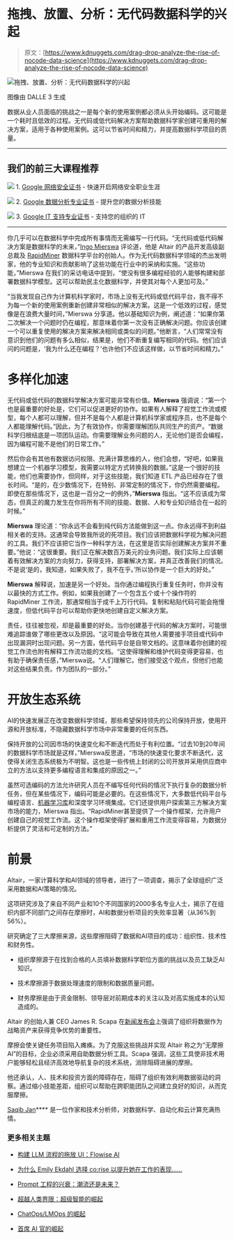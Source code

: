 # 拖拽、放置、分析：无代码数据科学的兴起

> 原文：[https://www.kdnuggets.com/drag-drop-analyze-the-rise-of-nocode-data-science](https://www.kdnuggets.com/drag-drop-analyze-the-rise-of-nocode-data-science)

![拖拽、放置、分析：无代码数据科学的兴起](../Images/e54211135defeaf4941837bf46728427.png)

图像由 DALLE 3 生成

数据从业人员面临的挑战之一是每个新的使用案例都必须从头开始编码。这可能是一个耗时且低效的过程。无代码或低代码解决方案帮助数据科学家创建可重用的解决方案，适用于各种使用案例。这可以节省时间和精力，并提高数据科学项目的质量。

* * *

## 我们的前三大课程推荐

![](../Images/0244c01ba9267c002ef39d4907e0b8fb.png) 1\. [Google 网络安全证书](https://www.kdnuggets.com/google-cybersecurity) - 快速开启网络安全职业生涯

![](../Images/e225c49c3c91745821c8c0368bf04711.png) 2\. [Google 数据分析专业证书](https://www.kdnuggets.com/google-data-analytics) - 提升您的数据分析技能

![](../Images/0244c01ba9267c002ef39d4907e0b8fb.png) 3\. [Google IT 支持专业证书](https://www.kdnuggets.com/google-itsupport) - 支持您的组织的 IT

* * *

你几乎可以在数据科学中完成所有事情而无需编写一行代码。“无代码或低代码解决方案是数据科学的未来，”[Ingo Mierswa](https://www.linkedin.com/in/ingomierswa) 评论道，他是 Altair 的产品开发高级副总裁及 [RapidMiner](https://rapidminer.com/) 数据科学平台的创始人。作为无代码数据科学领域的杰出发明家，他的专业知识和贡献影响了这些功能在行业中的采纳和实施。“这些功能，”Mierswa 在我们的采访电话中提到，“使没有很多编程经验的人能够构建和部署数据科学模型。这可以帮助民主化数据科学，并使其对每个人更加可及。”

“当我发现自己作为计算机科学家时，市场上没有无代码或低代码平台，我不得不为每一个新的使用案例重新创建非常相似的解决方案。这是一个低效的过程，感觉像是在浪费大量时间，”Mierswa 分享道。他以基础知识为例，阐述道：“如果你第二次解决一个问题时仍在编程，那意味着你第一次没有正确解决问题。你应该创建一个可以重复使用的解决方案来解决相同或类似的问题。”他断言，“人们常常没有意识到他们的问题有多么相似，结果是，他们不断重复编写相同的代码。他们应该问的问题是，‘我为什么还在编程？’也许他们不应该这样做，以节省时间和精力。”

# 多样化加速

无代码或低代码的数据科学解决方案可能非常有价值。**Mierswa** 强调说：“第一个也是最重要的好处是，它们可以促进更好的协作。如果有人解释了视觉工作流或模型，每个人都可以理解，但并不是每个人都是计算机科学家或程序员，也不是每个人都能理解代码。”因此，为了有效协作，你需要理解团队共同生产的资产。“数据科学归根结底是一项团队运动。你需要理解业务问题的人，无论他们是否会编程，因为编程可能不是他们的日常工作。”

然后你会有其他有数据访问权限、充满计算思维的人，他们会想，“好吧，如果我想建立一个机器学习模型，我需要以特定方式转换我的数据。”这是一个很好的技能，他们也需要协作，但同样，对于这些技能，我们知道 ETL 产品已经存在了很长时间。“是的，在少数情况下，在特别、非常定制的情况下，你仍然需要编程。即使在那些情况下，这也是一百分之一的例外，”**Mierswa** 指出。“这不应该成为常态，但真正的魔力发生在你将所有不同的技能、数据、人和专业知识结合在一起的时候。”

**Mierswa** 理论道：“你永远不会看到纯代码方法能做到这一点。你永远得不到利益相关者的支持。这通常会导致我所说的死项目。我们应该把数据科学视为解决问题的工具。我们不应该把它当作一种科学方法，在这里是否实际创建解决方案并不重要。”他说：“这很重要。我们正在解决数百万美元的业务问题。我们实际上应该朝着有效解决方案的方向努力，获得支持，部署解决方案，并真正改善我们的情况。不是说‘是的，我知道，如果失败了，我不在乎。’所以协作是一个巨大的好处。”

**Mierswa** 解释说，加速是另一个好处。当你通过编程执行重复任务时，你并没有以最快的方式工作。例如，如果我创建了一个包含五个或十个操作符的 RapidMiner 工作流，那通常相当于成千上万行代码。复制和粘贴代码可能会拖慢速度，但低代码平台可以帮助你更快地创建自定义解决方案。

责任，往往被忽视，却是最重要的好处。当你创建基于代码的解决方案时，可能很难追踪谁做了哪些更改以及原因。“这可能会导致在其他人需要接手项目或代码中出现漏洞时出现问题。另一方面，低代码平台是自带文档的。这意味着你创建的视觉工作流也附有解释工作流功能的文档。“这使得理解和维护代码变得更容易，也有助于确保责任感，”Mierswa说。“人们理解它。他们接受这个观点，但他们也能对这些结果负责。作为团队的一部分。”

# 开放生态系统

AI的快速发展正在改变数据科学领域，那些希望保持领先的公司保持开放，使用开源和开放标准，不隐藏数据科学市场中非常重要的任何东西。

保持开放的公司因市场的快速变化和不断迭代而处于有利位置。“过去10到20年间的数据科学市场就是这样，”Mierswa反思道，“市场的快速变化要求不断迭代，这使得关闭生态系统极为不明智。这也是一些传统上封闭的公司开放并采用供应商中立的方法以支持更多编程语言和集成的原因之一。”

虽然可选编码的方法允许研究人员在不编写任何代码的情况下执行复杂的数据分析任务，但在某些情况下，编码可能是必要的。在这些情况下，大多数低代码平台与编程语言、[机器学习库](https://kanger.dev/article/machine-learning-libraries)和深度学习环境集成。它们还提供用户探索第三方解决方案市场的能力，Mierswa 指出。“RapidMiner甚至提供了一个操作框架，允许用户创建自己的视觉工作流。这个操作框架使得扩展和重用工作流变得容易，为数据分析提供了灵活和可定制的方法。”

# 前景

Altair，一家计算科学和AI领域的领导者，进行了一项调查，揭示了全球组织广泛采用数据和AI策略的情况。

这项研究涉及了来自不同产业和10个不同国家的2000多名专业人士，揭示了在组织内部不同部门之间存在摩擦时，AI和数据分析项目的失败率显著（从36%到56%）。

研究确定了三大摩擦来源，这些摩擦阻碍了数据和AI项目的成功：组织性、技术性和财务性。

+   组织摩擦源于在找到合格的人员填补数据科学职位方面的挑战以及员工缺乏AI知识。

+   技术摩擦源于数据处理速度的限制和数据质量问题。

+   财务摩擦是由于资金限制、领导层对前期成本的关注以及对高实施成本的认知造成的。

Altair 的创始人兼 CEO James R. Scapa 在[新闻发布会](https://altair.com/newsroom/news-releases/altair-global-survey-reveals-significant-opportunities-to-improve-efficiency-scale-and-success-of-enterprise-ai-and-data-projects)上强调了组织将数据作为战略资产来获得竞争优势的重要性。

摩擦会使关键任务项目陷入瘫痪。为了克服这些挑战并实现 Altair 称之为“无摩擦 AI”的目标，企业必须采用自助数据分析工具。Scapa 强调，这些工具使非技术用户能够轻松且经济高效地导航复杂的技术系统，消除阻碍进展的摩擦。

他还承认，人、技术和投资方面的障碍存在，阻碍了组织有效利用数据驱动的洞察。通过缩小技能差距，组织可以帮助在跨职能团队之间建立良好的知识，从而克服摩擦。

**[](https://www.linkedin.com/in/s-jan/)**[Saqib Jan](https://www.linkedin.com/in/s-jan/)**** 是一位作家和技术分析师，对数据科学、自动化和云计算充满热情。

### 更多相关主题

+   [构建 LLM 流程的拖放 UI：Flowise AI](https://www.kdnuggets.com/2023/07/draganddrop-ui-building-llm-flows-flowise-ai.html)

+   [为什么 Emily Ekdahl 选择 co:rise 以提升她在工作的表现……](https://www.kdnuggets.com/2022/08/corise-emily-ekdahl-chose-corise-level-job-performance-machine-learning-engineer.html)

+   [Prompt 工程的兴衰：潮流还是未来？](https://www.kdnuggets.com/the-rise-and-fall-of-prompt-engineering-fad-or-future)

+   [超越人类界限：超级智能的崛起](https://www.kdnuggets.com/beyond-human-boundaries-the-rise-of-superintelligence)

+   [ChatOps/LMOps 的崛起](https://www.kdnuggets.com/2023/05/rise-chatopslmops.html)

+   [首席 AI 官的崛起](https://www.kdnuggets.com/the-rise-of-chief-ai-officer)
